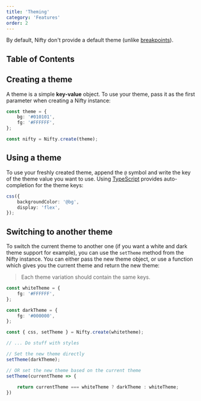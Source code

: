 ```yaml
---
title: 'Theming'
category: 'Features'
order: 2
---
```


By default, Nifty don't provide a default theme (unlike [breakpoints](/docs/breakpoints)).

## Table of Contents

## Creating a theme
A theme is a simple **key-value** object. To use your theme, pass it as the first parameter when creating a Nifty instance:

```typescript
const theme = {
    bg: '#010101',
    fg: '#FFFFFF',
};

const nifty = Nifty.create(theme);
```

## Using a theme
To use your freshly created theme, append the `@` symbol and write the key of the theme value you want to use. Using [TypeScript](/docs/typescript) provides auto-completion for the theme keys:

```typescript
css({
    backgroundColor: '@bg',
    display: 'flex',
});
```

## Switching to another theme
To switch the current theme to another one (if you want a white and dark theme support for example), you can use the `setTheme` method from the Nifty instance. You can either pass the new theme object, or use a function which gives you the current theme and return the new theme:

> Each theme variation should contain the same keys.

```typescript
const whiteTheme = {
    fg: '#FFFFFF',  
};

const darkTheme = {
    fg: '#000000',
};

const { css, setTheme } = Nifty.create(whitetheme);

// ... Do stuff with styles

// Set the new theme directly
setTheme(darkTheme);

// OR set the new theme based on the current theme
setTheme(currentTheme => {
    
    return currentTheme === whiteTheme ? darkTheme : whiteTheme;
})
```

